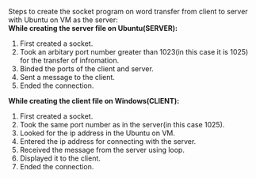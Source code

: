 Steps to create the socket program on word transfer from client to server with Ubuntu on VM as the server:
<br>
<b> While creating the server file on Ubuntu(SERVER):</b>
1. First created a socket.
2. Took an arbitary port number greater than 1023(in this case it is 1025) for the transfer of infromation.
3. Binded the ports of the client and server.
4. Sent a message to the client.
5. Ended the connection.

<b> While creating the client file on Windows(CLIENT):</b>
1. First created a socket.
2. Took the same port number as in the server(in this case 1025).
3. Looked for the ip address in the Ubuntu on VM.
4. Entered the ip address for connecting with the server.
5. Received the message from the server using loop.
6. Displayed it to the client.
7. Ended the connection.
